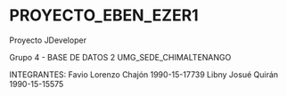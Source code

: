 # PROYECTO_EBEN_EZER1
 Proyecto JDeveloper
 
 Grupo 4 - BASE DE DATOS 2
 UMG_SEDE_CHIMALTENANGO
 
 INTEGRANTES:
  Favio Lorenzo Chajón    1990-15-17739
  Libny Josué Quirán      1990-15-15575
 
